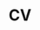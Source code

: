 ---
layout: cv
permalink: /cv/
title: CV
description: Please click on the PDF symbol above to access a copy of my current CV.
nav: true
nav_order: 3
cv_pdf: CV_RLevy_website.pdf
---